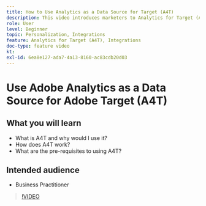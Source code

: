 ```yaml
---
title: How to Use Analytics as a Data Source for Target (A4T)
description: This video introduces marketers to Analytics for Target (A4T).
role: User
level: Beginner
topic: Personalization, Integrations
feature: Analytics for Target (A4T), Integrations
doc-type: feature video
kt:
exl-id: 6ea8e127-ada7-4a13-8160-ac83cdb20d03
---
```

# Use Adobe Analytics as a Data Source for Adobe Target (A4T)

## What you will learn

* What is A4T and why would I use it?
* How does A4T work?
* What are the pre-requisites to using A4T?

## Intended audience

* Business Practitioner

>[!VIDEO](https://video.tv.adobe.com/v/17384/?quality=12)
